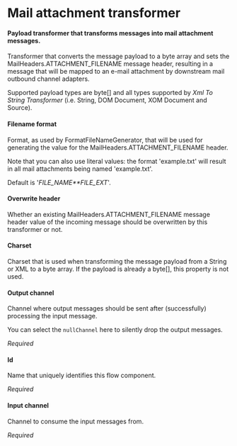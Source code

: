 # Mail attachment transformer
#### Payload transformer that transforms messages into mail attachment messages.
Transformer that converts the message payload to a byte array and sets the MailHeaders.ATTACHMENT_FILENAME message header, resulting in a message that will be mapped to an e-mail attachment by downstream mail outbound channel adapters. 

Supported payload types are byte[] and all types supported by <i>Xml To String Transformer</i> (i.e. String, DOM Document, XOM Document and Source).


#### Filename format
Format, as used by FormatFileNameGenerator, that will be used for generating the value for the MailHeaders.ATTACHMENT_FILENAME header. 

Note that you can also use literal values: the format 'example.txt' will result in all mail attachments being named 'example.txt'. 

Default is '*FILE_NAME**FILE_EXT*'.

#### Overwrite header
Whether an existing MailHeaders.ATTACHMENT_FILENAME message header value of the incoming message should be overwritten by this transformer or not. 

#### Charset
Charset that is used when transforming the message payload from a String or XML to a byte array. If the payload is already a byte[], this property is not used. 

#### Output channel
Channel where output messages should be sent after (successfully) processing the input message.

You can select the <code>nullChannel</code> here to silently drop the output messages.

<i>Required</i>

#### Id
Name that uniquely identifies this flow component.

<i>Required</i>

#### Input channel
Channel to consume the input messages from.

<i>Required</i>


